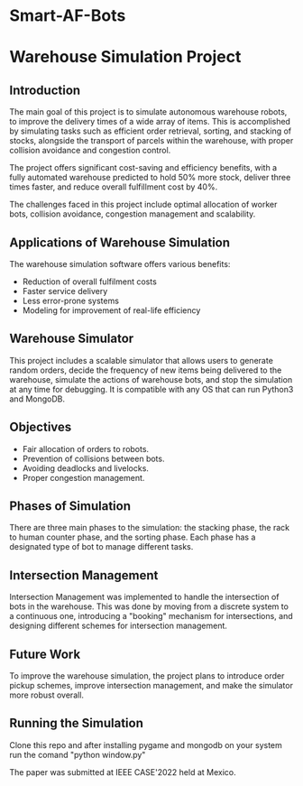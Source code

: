 # Smart-AF-Bots
# Warehouse Simulation Project

## Introduction

The main goal of this project is to simulate autonomous warehouse robots, to improve the delivery times of a wide array of items. This is accomplished by simulating tasks such as efficient order retrieval, sorting, and stacking of stocks, alongside the transport of parcels within the warehouse, with proper collision avoidance and congestion control.

The project offers significant cost-saving and efficiency benefits, with a fully automated warehouse predicted to hold 50% more stock, deliver three times faster, and reduce overall fulfillment cost by 40%.

The challenges faced in this project include optimal allocation of worker bots, collision avoidance, congestion management and scalability.

## Applications of Warehouse Simulation

The warehouse simulation software offers various benefits:

- Reduction of overall fulfilment costs
- Faster service delivery
- Less error-prone systems 
- Modeling for improvement of real-life efficiency

## Warehouse Simulator

This project includes a scalable simulator that allows users to generate random orders, decide the frequency of new items being delivered to the warehouse, simulate the actions of warehouse bots, and stop the simulation at any time for debugging. It is compatible with any OS that can run Python3 and MongoDB.

## Objectives

- Fair allocation of orders to robots.
- Prevention of collisions between bots.
- Avoiding deadlocks and livelocks.
- Proper congestion management.

## Phases of Simulation

There are three main phases to the simulation: the stacking phase, the rack to human counter phase, and the sorting phase. Each phase has a designated type of bot to manage different tasks.

## Intersection Management

Intersection Management was implemented to handle the intersection of bots in the warehouse. This was done by moving from a discrete system to a continuous one, introducing a "booking" mechanism for intersections, and designing different schemes for intersection management.

## Future Work

To improve the warehouse simulation, the project plans to introduce order pickup schemes, improve intersection management, and make the simulator more robust overall. 

## Running the Simulation
Clone this repo and after installing pygame and mongodb on your system run the comand "python window.py"


The paper was submitted at IEEE CASE'2022 held at Mexico.
